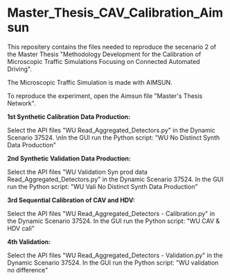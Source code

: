 # Master_Thesis_CAV_Calibration_Aimsun

This repositery contains the files needed to reproduce the secenario 2 of the Master Thesis "Methodology Development for the Calibration of Microscopic Traffic Simulations Focusing on Connected Automated Driving".

The Microscopic Traffic Simulation is made with AIMSUN.

To reproduce the experiment, open the Aimsun file "Master's Thesis Network".

**1st Synthetic Calibration Data Production:**

Select the API files "WU Read_Aggregated_Detectors.py" in the Dynamic Scenario 37524.
\nIn the GUI run the Python script: "WU No Distinct Synth Data Production"


**2nd Synthetic Validation Data Production:**

Select the API files "WU Validation Syn prod data Read_Aggregated_Detectors.py" in the Dynamic Scenario 37524.
In the GUI run the Python script: "WU Vali No Distinct Synth Data Production"


**3rd Sequential Calibration of CAV and HDV:**

Select the API files "WU Read_Aggregated_Detectors - Calibration.py" in the Dynamic Scenario 37524.
In the GUI run the Python script: "WU CAV & HDV cali"

**4th Validation:**

Select the API files "WU Read_Aggregated_Detectors - Validation.py" in the Dynamic Scenario 37524.
In the GUI run the Python script: "WU validation no difference"
